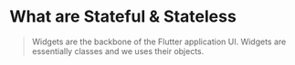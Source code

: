 # What are Stateful & Stateless

> Widgets are the backbone of the Flutter application UI. Widgets are essentially classes and we uses their objects.

